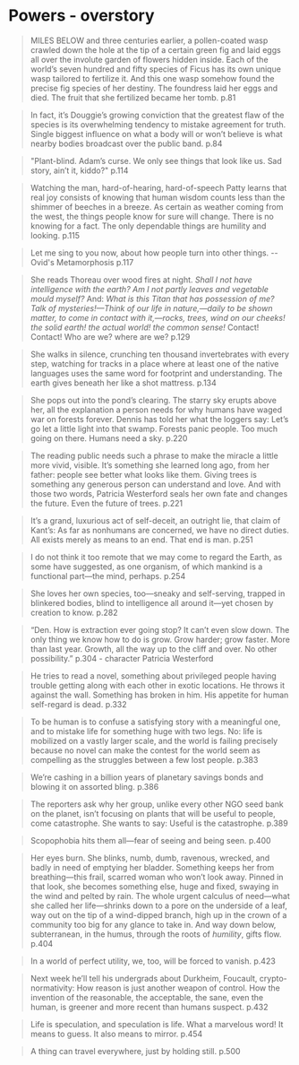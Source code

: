 # Powers - overstory

> MILES BELOW and three centuries earlier, a pollen-coated wasp crawled down the hole at the tip of a certain green fig and laid eggs all over the involute garden of flowers hidden inside. Each of the world’s seven hundred and fifty species of Ficus has its own unique wasp tailored to fertilize it. And this one wasp somehow found the precise fig species of her destiny. The foundress laid her eggs and died. The fruit that she fertilized became her tomb. p.81

> In fact, it’s Douggie’s growing conviction that the greatest flaw of the species is its overwhelming tendency to mistake agreement for truth. Single biggest influence on what a body will or won’t believe is what nearby bodies broadcast over the public band. p.84

> "Plant-blind. Adam’s curse. We only see things that look like us. Sad story, ain’t it, kiddo?" p.114

> Watching the man, hard-of-hearing, hard-of-speech Patty learns that real joy consists of knowing that human wisdom counts less than the shimmer of beeches in a breeze. As certain as weather coming from the west, the things people know for sure will change. There is no knowing for a fact. The only dependable things are humility and looking. p.115

> Let me sing to you now, about how people turn into other things. -- Ovid's Metamorphosis p.117

> She reads Thoreau over wood fires at night. _Shall I not have intelligence with the earth? Am I not partly leaves and vegetable mould myself?_ And: _What is this Titan that has possession of me? Talk of mysteries!—Think of our life in nature,—daily to be shown matter, to come in contact with it,—rocks, trees, wind on our cheeks! the solid earth! the actual world! the common sense!_ Contact! Contact! Who are we? where are we? p.129

> She walks in silence, crunching ten thousand invertebrates with every step, watching for tracks in a place where at least one of the native languages uses the same word for footprint and understanding. The earth gives beneath her like a shot mattress. p.134

> She pops out into the pond’s clearing. The starry sky erupts above her, all the explanation a person needs for why humans have waged war on forests forever. Dennis has told her what the loggers say: Let’s go let a little light into that swamp. Forests panic people. Too much going on there. Humans need a sky. p.220

> The reading public needs such a phrase to make the miracle a little more vivid, visible. It’s something she learned long ago, from her father: people see better what looks like them. Giving trees is something any generous person can understand and love. And with those two words, Patricia Westerford seals her own fate and changes the future. Even the future of trees. p.221

> It’s a grand, luxurious act of self-deceit, an outright lie, that claim of Kant’s: As far as nonhumans are concerned, we have no direct duties. All exists merely as means to an end. That end is man. p.251

> I do not think it too remote that we may come to regard the Earth, as some have suggested, as one organism, of which mankind is a functional part—the mind, perhaps. p.254

> She loves her own species, too—sneaky and self-serving, trapped in blinkered bodies, blind to intelligence all around it—yet chosen by creation to know. p.282

> “Den. How is extraction ever going stop? It can’t even slow down. The only thing we know how to do is grow. Grow harder; grow faster. More than last year. Growth, all the way up to the cliff and over. No other possibility.” p.304 - character Patricia Westerford

> He tries to read a novel, something about privileged people having trouble getting along with each other in exotic locations. He throws it against the wall. Something has broken in him. His appetite for human self-regard is dead. p.332

> To be human is to confuse a satisfying story with a meaningful one, and to mistake life for something huge with two legs. No: life is mobilized on a vastly larger scale, and the world is failing precisely because no novel can make the contest for the world seem as compelling as the struggles between a few lost people. p.383

> We’re cashing in a billion years of planetary savings bonds and blowing it on assorted bling. p.386

> The reporters ask why her group, unlike every other NGO seed bank on the planet, isn’t focusing on plants that will be useful to people, come catastrophe. She wants to say: Useful is the catastrophe. p.389

> Scopophobia hits them all—fear of seeing and being seen. p.400

> Her eyes burn. She blinks, numb, dumb, ravenous, wrecked, and badly in need of emptying her bladder. Something keeps her from breathing—this frail, scarred woman who won’t look away. Pinned in that look, she becomes something else, huge and fixed, swaying in the wind and pelted by rain. The whole urgent calculus of need—what she called her life—shrinks down to a pore on the underside of a leaf, way out on the tip of a wind-dipped branch, high up in the crown of a community too big for any glance to take in. And way down below, subterranean, in the humus, through the roots of _humility_, gifts flow. p.404

> In a world of perfect utility, we, too, will be forced to vanish. p.423

> Next week he’ll tell his undergrads about Durkheim, Foucault, crypto-normativity: How reason is just another weapon of control. How the invention of the reasonable, the acceptable, the sane, even the human, is greener and more recent than humans suspect. p.432

> Life is speculation, and speculation is life. What a marvelous word! It means to guess. It also means to mirror. p.454

> A thing can travel everywhere, just by holding still. p.500

